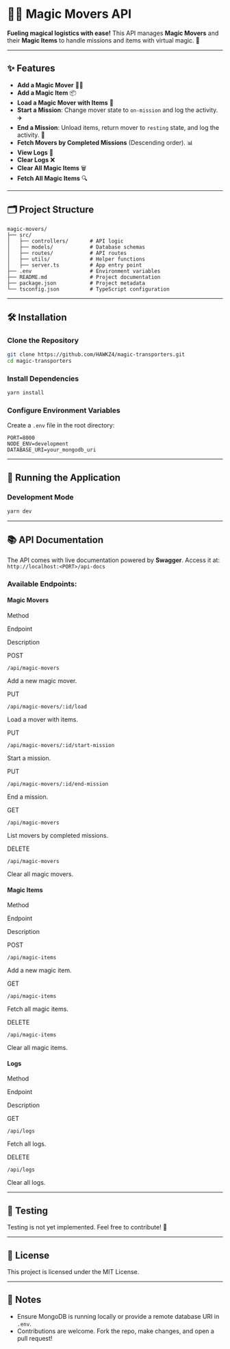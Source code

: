# 🧙‍♂️ Magic Movers API

**Fueling magical logistics with ease!** This API manages **Magic Movers** and their **Magic Items** to handle missions and items with virtual magic. 🚀

----------

## ✨ Features

-   **Add a Magic Mover** 🏋️‍♂️
-   **Add a Magic Item** 📦
-   **Load a Magic Mover with Items** 🔄
-   **Start a Mission**: Change mover state to `on-mission` and log the activity. ✈️
-   **End a Mission**: Unload items, return mover to `resting` state, and log the activity. 🛬
-   **Fetch Movers by Completed Missions** (Descending order). 📊
-   **View Logs** 📜
-   **Clear Logs** ❌
-   **Clear All Magic Items** 🗑️
-   **Fetch All Magic Items** 🔍

----------

## 🗂️ Project Structure

```plaintext
magic-movers/
├── src/
│   ├── controllers/       # API logic
│   ├── models/            # Database schemas
│   ├── routes/            # API routes
│   ├── utils/             # Helper functions
│   ├── server.ts          # App entry point
├── .env                   # Environment variables
├── README.md              # Project documentation
├── package.json           # Project metadata
└── tsconfig.json          # TypeScript configuration

```

----------

## 🛠️ Installation

### Clone the Repository

```bash
git clone https://github.com/HAWKZ4/magic-transporters.git
cd magic-transporters

```

### Install Dependencies

```bash
yarn install

```

### Configure Environment Variables

Create a `.env` file in the root directory:

```env
PORT=8000
NODE_ENV=development
DATABASE_URI=your_mongodb_uri

```

----------

## 🚀 Running the Application

### Development Mode

```bash
yarn dev

```

----------

## 📚 API Documentation

The API comes with live documentation powered by **Swagger**.
 Access it at:  
`http://localhost:<PORT>/api-docs`

### Available Endpoints:

#### **Magic Movers**

Method

Endpoint

Description

POST

`/api/magic-movers`

Add a new magic mover.

PUT

`/api/magic-movers/:id/load`

Load a mover with items.

PUT

`/api/magic-movers/:id/start-mission`

Start a mission.

PUT

`/api/magic-movers/:id/end-mission`

End a mission.

GET

`/api/magic-movers`

List movers by completed missions.

DELETE

`/api/magic-movers`

Clear all magic movers.

#### **Magic Items**

Method

Endpoint

Description

POST

`/api/magic-items`

Add a new magic item.

GET

`/api/magic-items`

Fetch all magic items.

DELETE

`/api/magic-items`

Clear all magic items.

#### **Logs**

Method

Endpoint

Description

GET

`/api/logs`

Fetch all logs.

DELETE

`/api/logs`

Clear all logs.

----------

## 🧪 Testing

Testing is not yet implemented. Feel free to contribute! 🚀

----------

## 📜 License

This project is licensed under the MIT License.

----------

## 📝 Notes

-   Ensure MongoDB is running locally or provide a remote database URI in `.env`.
-   Contributions are welcome. Fork the repo, make changes, and open a pull request!
